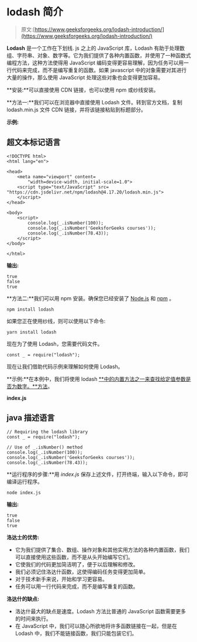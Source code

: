 # lodash 简介

> 原文:[https://www.geeksforgeeks.org/lodash-introduction/](https://www.geeksforgeeks.org/lodash-introduction/)

**Lodash** 是一个工作在下划线. js 之上的 JavaScript 库，Lodash 有助于处理数组、字符串、对象、数字等。它为我们提供了各种内置函数，并使用了一种函数式编程方法，这种方法使得用 JavaScript 编码变得更容易理解，因为任务可以用一行代码来完成，而不是编写重复的函数。如果 javascript 中的对象需要对其进行大量的操作，那么使用 JavaScript 处理这些对象也会变得更加容易。

**安装:**可以直接使用 CDN 链接，也可以使用 npm 或纱线安装。

**方法一:**我们可以在浏览器中直接使用 Lodash 文件。转到官方文档，复制 lodash.min.js 文件 CDN 链接，并将该链接粘贴到标题部分。

**示例:**

## 超文本标记语言

```
<!DOCTYPE html>
<html lang="en">

<head>
    <meta name="viewport" content=
        "width=device-width, initial-scale=1.0">
    <script type="text/JavaScript" src=
"https://cdn.jsdelivr.net/npm/lodash@4.17.20/lodash.min.js">
    </script>
</head>

<body>
    <script>
        console.log(_.isNumber(100));
        console.log(_.isNumber('GeeksforGeeks courses'));
        console.log(_.isNumber(78.43));
    </script>
</body>

</html>
```

**输出:**

```
true
false
true
```

**方法二:**我们可以用 npm 安装。确保您已经安装了 [Node.js](https://www.geeksforgeeks.org/installation-of-node-js-on-windows/) 和 [npm](https://www.geeksforgeeks.org/node-js-npm-node-package-manager/) 。

```
npm install lodash
```

如果您正在使用纱线，则可以使用以下命令:

```
yarn install lodash
```

现在为了使用 Lodash，您需要代码文件。

```
const _ = require("lodash");
```

现在让我们借助代码示例来理解如何使用 Lodash。

**示例:**在本例中，我们将使用 lodash [**中的内置方法之一来查找给定值参数是否为数字。**方法](https://www.geeksforgeeks.org/lodash-_-isnumber-function/)。

**index.js**

## java 描述语言

```
// Requiring the lodash library  
const _ = require("lodash");  

// Use of _.isNumber() method 
console.log(_.isNumber(100)); 
console.log(_.isNumber('GeeksforGeeks courses')); 
console.log(_.isNumber(78.43));
```

**运行程序的步骤:**用 *index.js* 保存上述文件，打开终端，输入以下命令，即可编译运行程序。

```
node index.js
```

**输出:**

```
true
false
true
```

**洛达士的优势:**

*   它为我们提供了集合、数组、操作对象和其他实用方法的各种内置函数，我们可以直接使用这些函数，而不是从头开始编写它们。
*   它使我们的代码更加简洁明了，便于以后理解和修改。
*   我们必须记住洛达什函数，这使得编码任务变得更加简单。
*   对于技术新手来说，开始和学习更容易。
*   任务可以用一行代码来完成，而不是编写重复的函数。

**洛达什的缺点:**

*   洛达什最大的缺点是速度。Lodash 方法比普通的 JavaScript 函数需要更多的时间来执行。
*   在 JavaScript 中，我们可以随心所欲地将许多函数链接在一起，但是在 Lodash 中，我们不能链接函数，我们只能包装它们。